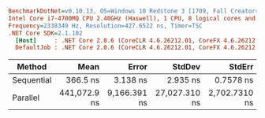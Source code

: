 ``` ini

BenchmarkDotNet=v0.10.13, OS=Windows 10 Redstone 3 [1709, Fall Creators Update] (10.0.16299.309)
Intel Core i7-4700MQ CPU 2.40GHz (Haswell), 1 CPU, 8 logical cores and 4 physical cores
Frequency=2338349 Hz, Resolution=427.6522 ns, Timer=TSC
.NET Core SDK=2.1.102
  [Host]     : .NET Core 2.0.6 (CoreCLR 4.6.26212.01, CoreFX 4.6.26212.01), 64bit RyuJIT
  DefaultJob : .NET Core 2.0.6 (CoreCLR 4.6.26212.01, CoreFX 4.6.26212.01), 64bit RyuJIT


```
|     Method |         Mean |        Error |        StdDev |        StdErr |       Median |          Min |           Q1 |           Q3 |          Max |           P0 |          P25 |          P50 |          P80 |          P85 |          P90 |          P95 |         P100 |        Op/s |   Scaled | ScaledSD |
|----------- |-------------:|-------------:|--------------:|--------------:|-------------:|-------------:|-------------:|-------------:|-------------:|-------------:|-------------:|-------------:|-------------:|-------------:|-------------:|-------------:|-------------:|------------:|---------:|---------:|
| Sequential |     366.5 ns |     3.138 ns |      2.935 ns |     0.7578 ns |     367.6 ns |     360.9 ns |     363.7 ns |     369.2 ns |     370.1 ns |     360.9 ns |     363.7 ns |     367.6 ns |     369.2 ns |     369.2 ns |     369.4 ns |     369.7 ns |     370.1 ns | 2,728,314.2 |     1.00 |     0.00 |
|   Parallel | 441,072.9 ns | 9,166.391 ns | 27,027.310 ns | 2,702.7310 ns | 450,197.1 ns | 380,999.8 ns | 421,206.4 ns | 456,912.1 ns | 509,598.0 ns | 380,999.8 ns | 421,549.9 ns | 450,197.1 ns | 461,129.9 ns | 464,543.6 ns | 469,426.4 ns | 471,945.2 ns | 509,598.0 ns |     2,267.2 | 1,203.46 |    73.97 |
